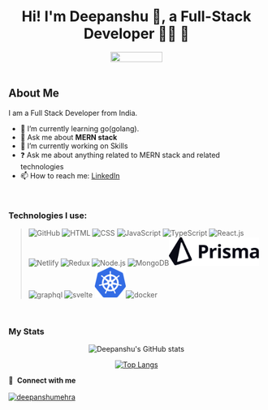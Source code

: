 <div align="center">
  <h1 align="center">Hi! I'm Deepanshu 👋, a Full-Stack Developer 👨‍💻 🚀</h1>  
<img src="https://img.freepik.com/free-vector/cute-man-playing-game-computer-cartoon-vector-icon-illustration-people-technology-icon-isolated_138676-5731.jpg" align="center" style="width: 45%; height:45% " />
</div> 
<br/>

## About Me
I am a Full Stack Developer from India.

- 🌱 I’m currently learning go(golang).
- 💬 Ask me about <b>MERN stack</b>
- 🔭 I’m currently working on Skills  
- ❓ Ask me about anything related to MERN stack and related technologies  
- 📫 How to reach me: [LinkedIn](https://www.linkedin.com/in/deepanshu-mehra-14a472233/)

<br/>

### Technologies I use:

> <img src='https://github.com/belferink1996/belferink1996/blob/main/icons/github.svg' alt='GitHub' height='60' /> <img src='https://github.com/belferink1996/belferink1996/blob/main/icons/html.svg' alt='HTML' height='60' marginX="8"/> <img src='https://github.com/belferink1996/belferink1996/blob/main/icons/css.svg' alt='CSS' height='60' /> <img src='https://github.com/belferink1996/belferink1996/blob/main/icons/javascript.svg' alt='JavaScript' height='60' /> <img src='https://github.com/belferink1996/belferink1996/blob/main/icons/typescript.svg' alt='TypeScript' height='60' /> <img src='https://github.com/belferink1996/belferink1996/blob/main/icons/react.svg' alt='React.js' height='60' /> <img src='https://ucarecdn.com//18f8cbd7-fcd7-43b9-bc2e-3fc86cabf058/' alt='Netlify' height='60' /> <img src='https://github.com/belferink1996/belferink1996/blob/main/icons/redux.svg' alt='Redux' height='60' /> <img src='https://github.com/belferink1996/belferink1996/blob/main/icons/nodejs.svg' alt='Node.js' height='60' /> <img src='https://github.com/belferink1996/belferink1996/blob/main/icons/mongodb.svg' alt='MongoDB' height='60' /><img src='https://raw.githubusercontent.com/prisma/presskit/main/Assets/Prisma-DarkLogo.png' alt='prisma' height='56' /> <img src='https://encrypted-tbn0.gstatic.com/images?q=tbn:ANd9GcTnFHz8fWJIEf4jyPe6v-5-nfoSWmcO4CdZtWFSNF4V&s' alt='graphql' height='60' />  <img src='https://upload.wikimedia.org/wikipedia/commons/thumb/1/1b/Svelte_Logo.svg/1200px-Svelte_Logo.svg.png' alt='svelte' height='60' /> <img src='https://github.com/kubernetes/kubernetes/blob/master/logo/logo.svg' alt='kubernetes' height='60' /><img src='https://masai-website-images.s3.ap-south-1.amazonaws.com/docker_mark_blue_9648ab1fab.svg' alt='docker' height='60' />

<br/>

### My Stats

<div display="flex" align-item="center" text-align="center">
  <div align="center">
    
![Deepanshu's GitHub stats](https://github-readme-stats.vercel.app/api?username=dmehra2102&show_icons=true&theme=radical)
    
  </div>
  <div align="center">
    
[![Top Langs](https://github-readme-stats.vercel.app/api/top-langs/?username=dmehra2102&layout=compact)](https://github.com/dmehra2102/github-readme-stats)
    
  </div>
  </div>
  
  
  🔗 &nbsp;**Connect with me**
<p align="left">
<a href="https://www.linkedin.com/in/deepanshu-mehra-14a472233/" target="blank"><img align="center" src="https://raw.githubusercontent.com/rahuldkjain/github-profile-readme-generator/master/src/images/icons/Social/linked-in-alt.svg" alt="deepanshumehra" height="30" width="40" /></a>
</p>

<!--
**dmehra2102/dmehra2102** is a ✨ _special_ ✨ repository because its `README.md` (this file) appears on your GitHub profile.

Here are some ideas to get you started:

- 🔭 I’m currently working on ...
- 🌱 I’m currently learning ...
- 👯 I’m looking to collaborate on ...
- 🤔 I’m looking for help with ...
- 💬 Ask me about ...
- 📫 How to reach me: ...
- 😄 Pronouns: ...
- ⚡ Fun fact: ...
-->
